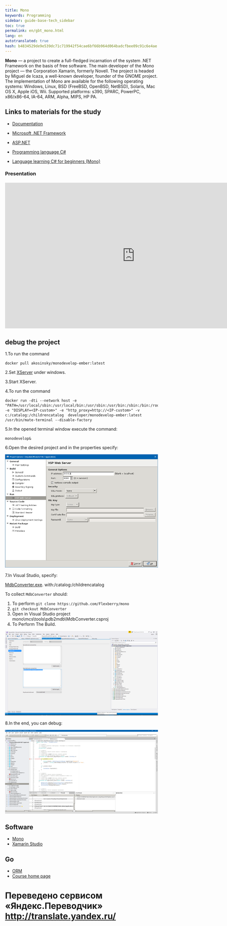 ```yaml
--- 
title: Mono 
keywords: Programming 
sidebar: guide-base-tech_sidebar 
toc: true 
permalink: en/gbt_mono.html 
lang: en 
autotranslated: true 
hash: b4834529de9e539dc71c719942f54cae6bf66b964d064badcfbee09c91c6e4ae 
--- 
```


**Mono** — a project to create a full-fledged incarnation of the system .NET Framework on the basis of free software. The main developer of the Mono project — the Corporation Xamarin, formerly Novell. The project is headed by Miguel de Icaza, a well-known developer, founder of the GNOME project. The implementation of Mono are available for the following operating systems: Windows, Linux, BSD (FreeBSD, OpenBSD, NetBSD), Solaris, Mac OS X, Apple iOS, Wii. Supported platforms: s390, SPARC, PowerPC, x86/x86-64, IA-64, ARM, Alpha, MIPS, HP PA. 

## Links to materials for the study 

* [Documentation](http://www.mono-project.com/docs/) 
* [Microsoft .NET Framework](https://flexberry.github.io/ru/gbt_dotnet.html) 
* [ASP.NET](https://flexberry.github.io/ru/gbt_aspnet.html) 
* [Programming language С#](https://flexberry.github.io/ru/gbt_csharp.html) 

* [Language learning C# for beginners (Mono)](https://www.youtube.com/watch?v=3FWqP80fNJM&list=PL0lO_mIqDDFU66Cwwctcv1C6VNVpaqHfo) 

### Presentation 

<div class="thumb-wrap" style="margin-top: 20px; margin-bottom: 20px"> 
<iframe width="854" height="480" src="https://www.youtube.com/embed/5oLgQc_gnJg?list=PLaKXsWB2aJ1utjsUDJDmZBUW2KylhYsx0&amp;showinfo=0" frameborder="0" allowfullscreen></iframe> 
</div> 

## debug the project 

1.To run the command 

```
docker pull akosinsky/monodevelop-ember:latest
``` 

2.Set [XServer](http://www.netsarang.com/download/down_xmg.html) under windows. 

3.Start XServer. 

4.To run the command 

```
docker run -dti --network host -e "PATH=/usr/local/sbin:/usr/local/bin:/usr/sbin:/usr/bin:/sbin:/bin:/root/projects/scripts" -e "DISPLAY=<IP-custom>" -e "http_proxy=http://<IP-custom>" -v с:/catalog:/childrencatalog  developer/monodevelop-ember:latest /usr/bin/mate-terminal --disable-factory
``` 

5.In the opened terminal window execute the command: 

```
monodevelop&
``` 

6.Open the desired project and in the properties specify: 

![](/images/pages/products/base-tech/mono/Monodevelop01.png) 

7.In Visual Studio, specify: 

[MdbConverter.exe](https://github.com/Flexberry/mono/tree/MdbConverter). with:/catalog:/childrencatalog 

To collect `MdbConverter` should: 
1. To perform `git clone https://github.com/Flexberry/mono` 
2. `git checkout MdbConverter` 
3. Open in Visual Studio project 
mono\mcs\tools\pdb2mdb\MdbConverter.csproj 
4. To Perform The Build. 

![](/images/pages/products/base-tech/mono/Monodevelop02.png) 

8.In the end, you can debug: 

![](/images/pages/products/base-tech/mono/Monodevelop03.png) 

## Software 

* [Mono](http://www.mono-project.com/download/#download-win) 
* [Xamarin Studio](https://www.xamarin.com/studio) 

## Go 

* [ORM](gbt_orm.html) 
* [Course home page](gbt_landing-page.html) 



 # Переведено сервисом «Яндекс.Переводчик» http://translate.yandex.ru/